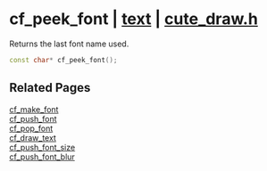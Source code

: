 # cf_peek_font | [text](https://github.com/RandyGaul/cute_framework/blob/master/docs/text_readme.md) | [cute_draw.h](https://github.com/RandyGaul/cute_framework/blob/master/include/cute_draw.h)

Returns the last font name used.

```cpp
const char* cf_peek_font();
```

## Related Pages

[cf_make_font](https://github.com/RandyGaul/cute_framework/blob/master/docs/text/cf_make_font.md)  
[cf_push_font](https://github.com/RandyGaul/cute_framework/blob/master/docs/text/cf_push_font.md)  
[cf_pop_font](https://github.com/RandyGaul/cute_framework/blob/master/docs/text/cf_pop_font.md)  
[cf_draw_text](https://github.com/RandyGaul/cute_framework/blob/master/docs/text/cf_draw_text.md)  
[cf_push_font_size](https://github.com/RandyGaul/cute_framework/blob/master/docs/text/cf_push_font_size.md)  
[cf_push_font_blur](https://github.com/RandyGaul/cute_framework/blob/master/docs/text/cf_push_font_blur.md)  

